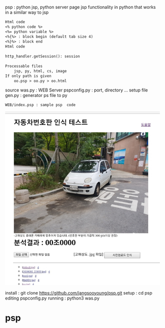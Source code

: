 psp : python jsp, python server page 
	jsp functionality in python that works in a similar way to jsp

	Html code 
	<% python code %>
	<%= python variable %>
	<%{%> : block begin (default tab size 4)
	<%}%> : block end 
	Html code 

	http_handler.getSession(): session 

	Processable files
		jsp, py, html, cs, image
	If only path is given
		oo.psp > oo.py > oo.html
source
	was.py : WEB Server 
	pspconfig.py : port, directory ... setup file
	gen.py : generator ps file to py 

	WEB/index.psp : sample psp  code
![index.jsp](./WEB/car/s.jpg)

install : git clone https://github.com/jangsooyoung/psp.git
setup   : cd psp
          editing pspconfig.py 
running : python3 was.py 

# psp
